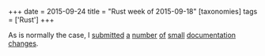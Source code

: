 +++
date = 2015-09-24
title = "Rust week of 2015-09-18"
[taxonomies]
tags = ['Rust']
+++

As is normally the case, I [submitted] [a] [number] [of]
[small] [documentation] [changes].

  [submitted]: https://github.com/rust-lang/rust/pull/28616
  [a]: https://github.com/rust-lang/rust/pull/28617
  [number]: https://github.com/rust-lang/rust/pull/28618
  [of]: https://github.com/rust-lang/rust/pull/28619
  [small]: https://github.com/rust-lang/rust/pull/28620
  [documentation]: https://github.com/rust-lang/rust/pull/28621
  [changes]: https://github.com/rust-lang/rust/pull/28622
